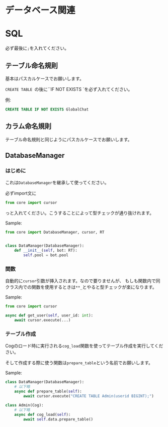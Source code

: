 # データベース関連

# SQL

必ず最後に`;`を入れてください。

## テーブル命名規則

基本はパスカルケースでお願いします。

`CREATE TABLE `の後に``IF NOT EXISTS `を必ず入れてください。

例:
```sql
CREATE TABLE IF NOT EXISTS GlobalChat
```

## カラム命名規則

テーブル命名規則と同じようにパスカルケースでお願いします。

## DatabaseManager

### はじめに

これは`DatabaseManager`を継承して使ってください。

必ずimport文に

```py
from core import cursor
```

っと入れてください。こうすることによって型チェックが通り抜けれます。

Sample:

```py
from core import DatabaseManager, cursor, RT


class DataManager(DatabaseManager):
    def __init__(self, bot: RT):
        self.pool = bot.pool
```

### 関数

自動的に`cursor`引数が挿入されます。なので要りませんが、
もしも関数内で同クラス内での関数を使用するときは`**_`とやると型チェックが楽になります。

Sample:

```py
from core import cursor

async def get_user(self, user_id: int):
    await cursor.execute(...)
```
    
### テーブル作成

Cogのロード時に実行される`cog_load`関数を使ってテーブル作成を実行してください。

そして作成する際に使う関数は`prepare_table`という名前でお願いします。

Sample:

```py
class DataManager(DatabaseManager):
    # 以下略
    async def prepare_table(self):
        await cursor.execute("CREATE TABLE Admin(userid BIGINT);")
        
class Admin(Cog):
    # 以下略
    async def cog_load(self):
        await self.data.prepare_table()
```
